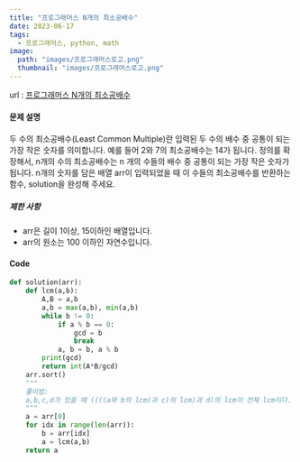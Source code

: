 ```yaml
---
title: "프로그래머스 N개의 최소공배수"
date: 2023-06-17
tags:
  - 프로그래머스, python, math
image:
  path: "images/프로그래머스로고.png"
  thumbnail: "images/프로그래머스로고.png"
---
```


url : [프로그래머스 N개의 최소공배수](https://school.programmers.co.kr/learn/courses/30/lessons/12953)
#### 문제 설명
두 수의 최소공배수(Least Common Multiple)란 입력된 두 수의 배수 중 공통이 되는 가장 작은 숫자를 의미합니다. 예를 들어 2와 7의 최소공배수는 14가 됩니다. 정의를 확장해서, n개의 수의 최소공배수는 n 개의 수들의 배수 중 공통이 되는 가장 작은 숫자가 됩니다. n개의 숫자를 담은 배열 arr이 입력되었을 때 이 수들의 최소공배수를 반환하는 함수, solution을 완성해 주세요.

##### 제한 사항
-   arr은 길이 1이상, 15이하인 배열입니다.
-   arr의 원소는 100 이하인 자연수입니다.


#### Code
```python
def solution(arr):
    def lcm(a,b):
        A,B = a,b
        a,b = max(a,b), min(a,b)
        while b != 0:
            if a % b == 0:
                gcd = b
                break
            a, b = b, a % b
        print(gcd)
        return int(A*B/gcd)
    arr.sort()
    """
    풀이법: 
    a,b,c,d가 있을 때 ((((a와 b의 lcm)과 c)의 lcm)과 d)의 lcm이 전체 lcm이다.
    """
    a = arr[0] 
    for idx in range(len(arr)):
        b = arr[idx]
        a = lcm(a,b)
    return a

```
